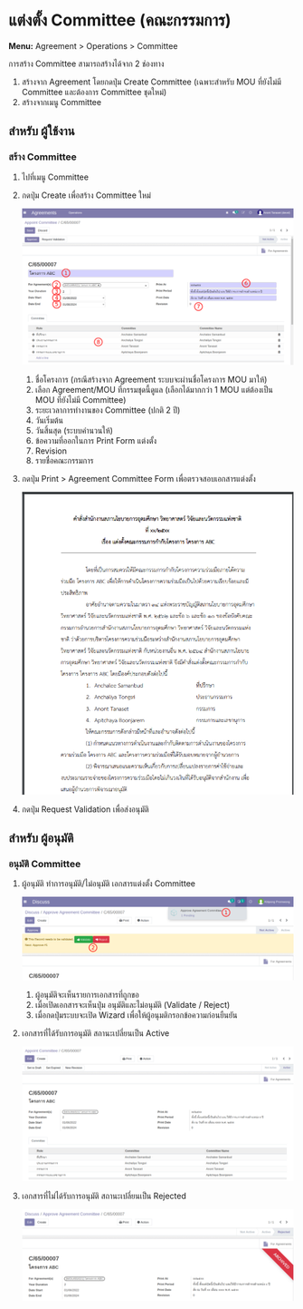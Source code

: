 # แต่งตั้ง Committee (คณะกรรมการ)

**Menu:** Agreement > Operations > Committee

การสร้าง Committee สามารถสร้างได้จาก 2 ช่องทาง

1. สร้างจาก Agreement โดยกดปุ่ม Create Committee (เฉพาะสำหรับ MOU ที่ยังไม่มี Committee และต้องการ Committee ชุดใหม่)
2. สร้างจากเมนู Committee

## สำหรับ ผู้ใช้งาน

### สร้าง Committee

1. ไปที่เมนู Committee
2. กดปุ่ม Create เพื่อสร้าง Committee ใหม่

   ![](./images/mou_committee_1.png)

   1. ชื่อโครงการ (กรณีสร้างจาก Agreement ระบบจะผ่านชื่อโครงการ MOU มาให้)
   2. เลือก Agreement/MOU ที่กรรมชุดนี้ดูแล (เลือกได้มากกว่า 1 MOU แต่ต้องเป็น MOU ที่ยังไม่มี Committee)
   3. ระยะเวลาการทำงานของ Committee (ปกติ 2 ปี)
   4. วันเริ่มต้น
   5. วันสิ้นสุด (ระบบคำนวนให้)
   6. ข้อความที่ออกในการ Print Form แต่งตั้ง
   7. Revision
   8. รายชื่อคณะกรรมการ

3. กดปุ่ม Print > Agreement Committee Form เพื่อตรวจสอบเอกสารแต่งตั้ง

   ![](./images/mou_committee_2.png)

4. กดปุ่ม Request Validation เพื่อส่งอนุมัติ

## สำหรับ ผู้อนุมัติ

### อนุมัติ Committee

1. ผู้อนุมัติ ทำการอนุมัติ/ไม่อนุมัติ เอกสารแต่งตั้ง Committee

   ![](./images/mou_committee_3.png)

   1. ผู้อนุมัติจะเห็นรายการเอกสารที่ถูกขอ
   2. เมื่อเปิดเอกสารจะเห็นปุ่ม อนุมัติและไม่อนุมัติ (Validate / Reject)
   3. เมื่อกดปุ่มระบบจะเปิด Wizard เพื่อให้ผู้อนุมติกรอกข้อความก่อนยืนยัน

2. เอกสารที่ได้รับการอนุมัติ สถานะเปลี่ยนเป็น Active

   ![](./images/mou_committee_4.png)

3. เอกสารที่ไม่ได้รับการอนุมัติ สถานะเปลี่ยนเป็น Rejected

   ![](./images/mou_committee_5.png)
